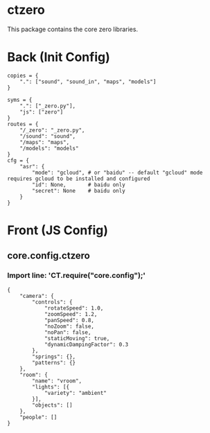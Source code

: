 # ctzero
This package contains the core zero libraries.


# Back (Init Config)

    copies = {
    	".": ["sound", "sound_in", "maps", "models"]
    }
    
    syms = {
    	".": ["_zero.py"],
    	"js": ["zero"]
    }
    routes = {
    	"/_zero": "_zero.py",
    	"/sound": "sound",
    	"/maps": "maps",
    	"/models": "models"
    }
    cfg = {
    	"asr": {
    		"mode": "gcloud", # or "baidu" -- default "gcloud" mode requires gcloud to be installed and configured
    		"id": None,       # baidu only
    		"secret": None    # baidu only
    	}
    }

# Front (JS Config)

## core.config.ctzero
### Import line: 'CT.require("core.config");'
    {
    	"camera": {
    		"controls": {
    			"rotateSpeed": 1.0,
    			"zoomSpeed": 1.2,
    			"panSpeed": 0.8,
    			"noZoom": false,
    			"noPan": false,
    			"staticMoving": true,
    			"dynamicDampingFactor": 0.3
    		},
    		"springs": {},
    		"patterns": {}
    	},
    	"room": {
    		"name": "vroom",
    		"lights": [{
    			"variety": "ambient"
    		}],
    		"objects": []
    	},
    	"people": []
    }